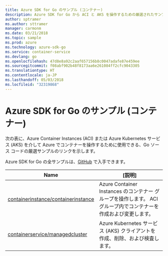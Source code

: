 ```yaml
---
title: Azure SDK for Go のサンプル (コンテナー)
description: Azure SDK for Go から ACI と AKS を操作するための厳選されたサンプルです。
author: sptramer
ms.author: sttramer
manager: carmonm
ms.date: 03/21/2018
ms.topic: sample
ms.prod: azure
ms.technology: azure-sdk-go
ms.service: container-service
ms.devlang: go
ms.openlocfilehash: 47d8e8a92c2aaf657156b8c0047adafe87e459ee
ms.sourcegitcommit: f08abf902b48f8173aa6e261084ff2cfc9043305
ms.translationtype: HT
ms.contentlocale: ja-JP
ms.lasthandoff: 05/03/2018
ms.locfileid: "32319868"
---
```

# <a name="azure-sdk-for-go-samples-for-containers"></a>Azure SDK for Go のサンプル (コンテナー)

次の表に、Azure Container Instances (ACI) または Azure Kubernetes サービス (AKS) を介して Azure でコンテナーを操作するために使用できる、Go ソース コードの厳選サンプルのリンクを示します。 

Azure SDK for Go の全サンプルは、[GitHub](https://github.com/Azure-Samples/azure-sdk-for-go-samples) で入手できます。

| Name | [説明] |
|------|-------------|
| [containerinstance/containerinstance](https://github.com/Azure-Samples/azure-sdk-for-go-samples/blob/master/containerinstance/containerinstance.go) | Azure Container Instances のコンテナー グループを操作します。 ACI グループ内でコンテナーを作成および変更します。 |
| [containerservice/managedcluster](https://github.com/Azure-Samples/azure-sdk-for-go-samples/blob/master/containerservice/managedcluster.go) | Azure Kubernetes サービス (AKS) クライアントを作成、削除、および検査します。 |

